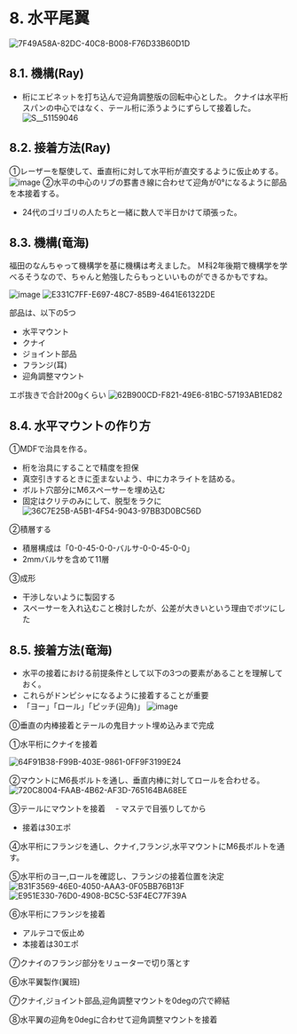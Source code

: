 # 8. 水平尾翼
![7F49A58A-82DC-40C8-B008-F76D33B60D1D](https://github.com/user-attachments/assets/1ef2857d-dbdb-426e-9897-55dd689ea70d)

## 8.1. 機構(Ray)
- 桁にエビネットを打ち込んで迎角調整版の回転中心とした。
クナイは水平桁スパンの中心ではなく、テール桁に添うようにずらして接着した。
![S__51159046](https://github.com/user-attachments/assets/89416e0f-0fef-4e87-ad91-9efd2d3e806e)

## 8.2. 接着方法(Ray)
①レーザーを駆使して、垂直桁に対して水平桁が直交するように仮止めする。
![image](https://github.com/user-attachments/assets/6eb90a1a-9b84-4bc8-85db-e0a74e282402)
②水平の中心のリブの罫書き線に合わせて迎角が0°になるように部品を本接着する。
- 24代のゴリゴリの人たちと一緒に数人で半日かけて頑張った。



## 8.3. 機構(竜海)
福田のなんちゃって機構学を基に機構は考えました。
Ｍ科2年後期で機構学を学べるそうなので、ちゃんと勉強したらもっといいものができるかもですね。

![image](https://github.com/user-attachments/assets/429e4dfc-e3d6-445e-b08b-fad9e2e31ee6)
![E331C7FF-E697-48C7-85B9-4641E61322DE](https://github.com/user-attachments/assets/c157c1d4-2424-4ccb-be37-5d53b0581bd3)



部品は、以下の5つ
- 水平マウント
- クナイ
- ジョイント部品
 - フランジ(耳)
 - 迎角調整マウント

エポ抜きで合計200gくらい
![62B900CD-F821-49E6-81BC-57193AB1ED82](https://github.com/user-attachments/assets/5fcdb3e4-a3d1-4178-bb24-ba0ba7f141dc)

## 8.4. 水平マウントの作り方
①MDFで治具を作る。
- 桁を治具にすることで精度を担保
- 真空引きするときに歪まないよう、中にカネライトを詰める。
- ボルト穴部分にM6スペーサーを埋め込む
- 固定はクリテのみにして、脱型をラクに
![36C7E25B-A5B1-4F54-9043-97BB3D0BC56D](https://github.com/user-attachments/assets/a99bed40-e6f6-4c58-aa45-4f5b6450035f)

②積層する
- 積層構成は「0-0-45-0-0-バルサ-0-0-45-0-0」
- 2mmバルサを含めて11層

③成形
- 干渉しないように製図する
- スペーサーを入れ込むこと検討したが、公差が大きいという理由でボツにした

## 8.5. 接着方法(竜海)
- 水平の接着における前提条件として以下の3つの要素があることを理解しておく。
- これらがドンピシャになるように接着することが重要
- 「ヨー」「ロール」「ピッチ(迎角)」
![image](https://github.com/user-attachments/assets/86b1bc9e-2480-40a2-bfad-6a7512915e49)

⓪垂直の内棒接着とテールの鬼目ナット埋め込みまで完成

①水平桁にクナイを接着

![64F91B38-F99B-403E-9861-0FF9F3199E24](https://github.com/user-attachments/assets/b6c154f7-6b42-4bdb-b4ca-d007b63117d8)

②マウントにM6長ボルトを通し、垂直内棒に対してロールを合わせる。
![720C8004-FAAB-4B62-AF3D-765164BA68EE](https://github.com/user-attachments/assets/82bf683d-8cb7-40d8-b6d3-1ec226bc3c4d)

③テールにマウントを接着
　- マステで目張りしてから
  - 接着は30エポ
 
④水平桁にフランジを通し、クナイ,フランジ,水平マウントにM6長ボルトを通す。

⑤水平桁のヨー,ロールを確認し、フランジの接着位置を決定
![B31F3569-46E0-4050-AAA3-0F05BB76B13F](https://github.com/user-attachments/assets/132a1e9b-84fe-4bd1-a4ef-c234852298eb)
![E951E330-76D0-4908-BC5C-53F4EC77F39A](https://github.com/user-attachments/assets/96e7a6d0-d99c-4cb7-9910-419a756f9c70)

⑥水平桁にフランジを接着
 - アルテコで仮止め
 - 本接着は30エポ

⑦クナイのフランジ部分をリューターで切り落とす

⑥水平翼製作(翼班)

⑦クナイ,ジョイント部品,迎角調整マウントを0degの穴で締結

⑧水平翼の迎角を0degに合わせて迎角調整マウントを接着
